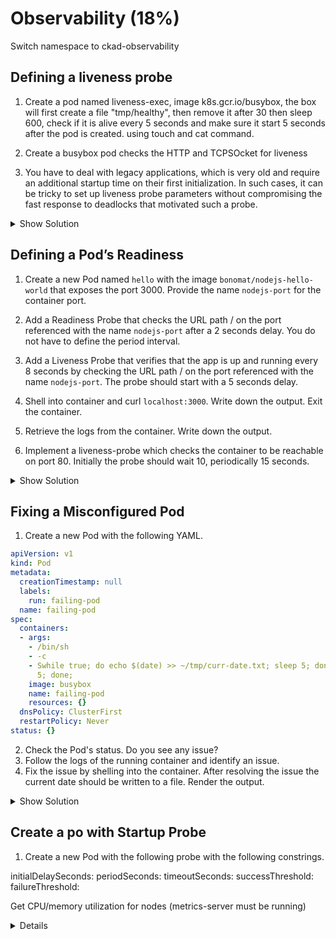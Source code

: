 # Observability (18%)
Switch namespace to ckad-observability
## Defining a liveness probe
1. Create a pod named liveness-exec, image k8s.gcr.io/busybox, the box will first create a file "tmp/healthy", then remove it after 30 then sleep 600, check if it is alive every 5 seconds and make sure it start 5 seconds after the pod is created. using touch and cat command.

2. Create a busybox pod checks the HTTP and TCPSOcket for liveness


3. You have to deal with legacy applications, which is very old and  require an additional startup time on their first initialization. In such cases, it can be tricky to set up liveness probe parameters without compromising the fast response to deadlocks that motivated such a probe.  

<details><Summary>Show Solution</Summary>
<p>

```
apiVersion: v1
kind: Pod
metadata:
  labels:
    test: liveness
  name: liveness-exec
spec:
  containers:
  - name: liveness
    image: k8s.gcr.io/busybox
    args:
    - /bin/sh
    - -c
    - touch /tmp/healthy; sleep 30; rm -rf /tmp/healthy; sleep 600
    livenessProbe:
      exec:
        command:
        - cat
        - /tmp/healthy
      initialDelaySeconds: 5
      periodSeconds: 5
```

startup probe example. main thing is the failure threahold. The trick is to set up a startup probe with the same command, HTTP or TCP check, with a failureThreshold * periodSeconds long enough to cover the worse case startup time.Protect slow starting containers with startup probes

```
ports:
- name: liveness-port
  containerPort: 8080
  hostPort: 8080

livenessProbe:
  httpGet:
    path: /healthz
    port: liveness-port
  failureThreshold: 1
  periodSeconds: 10

startupProbe:
  httpGet:
    path: /healthz
    port: liveness-port
  failureThreshold: 30
  periodSeconds: 10

  ```


</p>
</details>

## Defining a Pod’s Readiness 

1. Create a new Pod named `hello` with the image `bonomat/nodejs-hello-world` that exposes the port 3000. Provide the name `nodejs-port` for the container port.
2. Add a Readiness Probe that checks the URL path / on the port referenced with the name `nodejs-port` after a 2 seconds delay. You do not have to define the period interval.

3. Add a Liveness Probe that verifies that the app is up and running every 8 seconds by checking the URL path / on the port referenced with the name `nodejs-port`. The probe should start with a 5 seconds delay.
4. Shell into container and curl `localhost:3000`. Write down the output. Exit the container.
5. Retrieve the logs from the container. Write down the output.

6. Implement a liveness-probe which checks the container to be reachable on port 80. Initially the probe should wait 10, periodically 15 seconds. 

<details><summary>Show Solution</summary>
<p>

Create the intial YAML with the following command.

```bash
$ kubectl run hello --image=bonomat/nodejs-hello-world --restart=Never --port=3000 -o yaml --dry-run > pod.yaml
```

Edit the YAML file and add the probes.

```yaml
apiVersion: v1
kind: Pod
metadata:
  creationTimestamp: null
  labels:
    run: hello
  name: hello
spec:
  containers:
  - image: bonomat/nodejs-hello-world
    name: hello
    ports:
    - name: nodejs-port
      containerPort: 3000
    readinessProbe:
      httpGet:
        path: /
        port: nodejs-port
      initialDelaySeconds: 2
    livenessProbe:
      httpGet:
        path: /
        port: nodejs-port
      initialDelaySeconds: 5
      periodSeconds: 8
    resources: {}
  dnsPolicy: ClusterFirst
  restartPolicy: Never
status: {}
```

Create the Pod from the YAML file, shell into the Pod as soon as it is running and execute the `curl` command.

```bash
$ kubectl create -f pod.yaml
pod/hello created
$ kubectl exec hello -it -- /bin/sh
/ # curl localhost:3000
<!DOCTYPE html>
<html>
<head>
	<title>NodeJS Docker Hello World</title>
	<meta charset="utf-8">
	<meta name="viewport" content="width=device-width, initial-scale=1">
	<link href="http://cdn.bootcss.com/bootstrap/3.3.2/css/bootstrap.min.css" rel="stylesheet">
	<link href="/stylesheets/styles.css" rel="stylesheet">
</head>
<body>
	<div class="container">
		<div class="well well-sm">
			<h2>This is just a hello world message</h2>
			<img a href="./cage.jpg"/>
			<img src="src/cage.jpg" alt="Smiley face" width="640">
		</div>
	</div>
</body>
</html>
/ # exit

$ kubectl logs pod/hello
Magic happens on port 3000
```
Sometimes, applications are temporarily unable to serve traffic. For example, an application might need to load large data or configuration files during startup, or depend on external services after startup. In such cases, you don't want to kill the application, but you don’t want to send it requests either. Kubernetes provides readiness probes to detect and mitigate these situations. A pod with containers reporting that they are not ready does not receive traffic through Kubernetes Services.

```
livenessProbe:                  # add

          tcpSocket:                    # add

            port: 80                    # add

          initialDelaySeconds: 10       # add

          periodSeconds: 15             # ad
          
```

</p>
</details>

## Fixing a Misconfigured Pod

1. Create a new Pod with the following YAML.

```yaml
apiVersion: v1
kind: Pod
metadata:
  creationTimestamp: null
  labels:
    run: failing-pod
  name: failing-pod
spec:
  containers:
  - args:
    - /bin/sh
    - -c
    - Swhile true; do echo $(date) >> ~/tmp/curr-date.txt; sleep 5; done;
      5; done;
    image: busybox
    name: failing-pod
    resources: {}
  dnsPolicy: ClusterFirst
  restartPolicy: Never
status: {}
```

2. Check the Pod's status. Do you see any issue?
3. Follow the logs of the running container and identify an issue.
4. Fix the issue by shelling into the container. After resolving the issue the current date should be written to a file. Render the output.

<details><summary>Show Solution</summary>
<p>

First, create the Pod with the given YAML content.

```bash
$ vim pod.yaml
$ kubectl create -f pod.yaml
```

The Pod seems to be running without problems.

```bash
$ kubectl get pods
NAME          READY   STATUS    RESTARTS   AGE
failing-pod   1/1     Running   0          5s
```

Render the logs of the container. The output should indicate an error message every 5 seconds.

```bash
$ kubectl logs failing-pod
Unable to write file!
/bin/sh: 1: cannot create /root/tmp/curr-date.txt: Directory nonexistent
Unable to write file!
/bin/sh: 1: cannot create /root/tmp/curr-date.txt: Directory nonexistent
Unable to write file!
/bin/sh: 1: cannot create /root/tmp/curr-date.txt: Directory nonexistent
```

Apparently, the directory we want to write to does not exist. Log into the container and create the directory. The file `~/tmp/curr-date.txt` is populated.

```bash
$ kubectl exec failing-pod -it -- /bin/sh
/ # mkdir -p ~/tmp
/ # cd ~/tmp
/ # ls -l
total 4
-rw-r--r-- 1 root root 112 May  9 23:52 curr-date.txt
/ # cat ~/tmp/curr-date.txt
Thu May 9 23:59:01 UTC 2019
Thu May 9 23:59:06 UTC 2019
Thu May 9 23:59:11 UTC 2019
/ # exit
```
```yaml
apiVersion: v1
kind: Pod
metadata:
  creationTimestamp: null
  labels:
    run: failing-pod
  name: failing-pod
spec:
  containers:
  - args:
    - /bin/sh
    - -c
    - if [ ! -d ~/tmp ]; then mkdir -p ~/tmp; fi; while true; do echo $(date) >> ~/tmp/curr-date.txt; sleep 5; done;
      5; done;
    image: busybox
    name: failing-pod
    resources: {}
  dnsPolicy: ClusterFirst
  restartPolicy: Never
status: {}
```
</p>
</details>

## Create a po with Startup Probe

1. Create a new Pod with the following probe with the following constrings.

  initialDelaySeconds: 
  periodSeconds: 
  timeoutSeconds: 
  successThreshold: 
  failureThreshold: 

Get CPU/memory utilization for nodes (metrics-server must be running)

<details><summery>show detail</summary>
<p>

</p>
</details>

